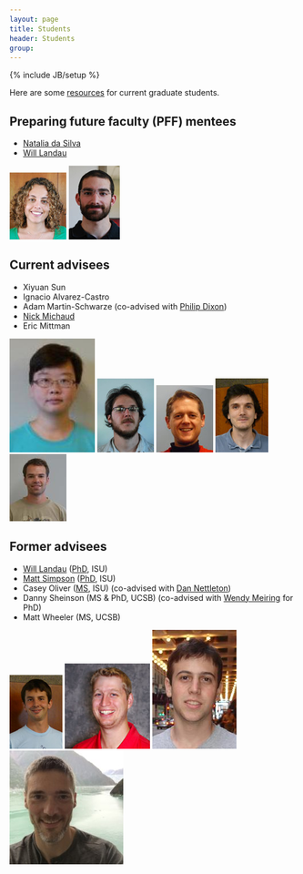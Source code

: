 ```yaml
---
layout: page
title: Students
header: Students
group: 
---
```

{% include JB/setup %}


Here are some [resources](resources.html) for current graduate students. 

## Preparing future faculty (PFF) mentees

- [Natalia da Silva](http://ndasilva.public.iastate.edu/)
- [Will Landau](http://will-landau.com/)

![](student_figs/ndasilva.jpg)
![](student_figs/landau.jpg)

## Current advisees

- Xiyuan Sun
- Ignacio Alvarez-Castro 
- Adam Martin-Schwarze (co-advised with [Philip Dixon](http://www.public.iastate.edu/~pdixon/))
- [Nick Michaud](http://www.public.iastate.edu/~michaud/homepage.html)
- Eric Mittman 

![](student_figs/xiyuansu.jpg)
![](student_figs/ialvarez.jpg)
![](student_figs/adamms.jpg)
![](student_figs/michaud.jpg)
![](student_figs/emittman.jpg)

## Former advisees

- [Will Landau](http://will-landau.com/) ([PhD](thesis/WillLandau_PhDthesis.pdf), ISU)
- [Matt Simpson](http://www.themattsimpson.com/) ([PhD](thesis/MattSimpson_PhDthesis.pdf), ISU)
- Casey Oliver ([MS](thesis/CaseyOliver_CC.pdf), ISU) (co-advised with [Dan Nettleton](http://stat.iastate.edu/people/dan-nettleton))
- Danny Sheinson (MS & PhD, UCSB) (co-advised with [Wendy Meiring](http://www.pstat.ucsb.edu/faculty%20pages/MEIRING.htm) for PhD)
- Matt Wheeler (MS, UCSB)

![](student_figs/simpsonm.jpg)
![](student_figs/oliver.jpg)
![](student_figs/sheinson.jpg)
![](student_figs/wheeler.jpg)
